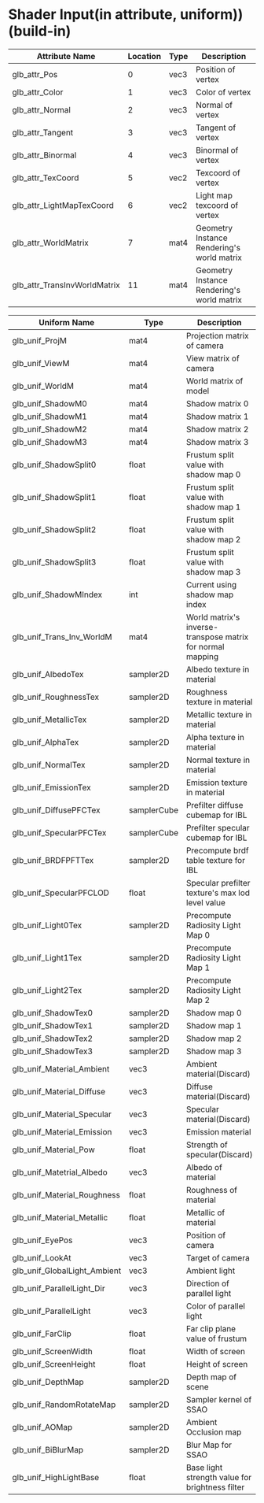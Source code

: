 # Shader Input(in attribute, uniform))(build-in)
|Attribute Name|Location|Type|Description|
|----|----|---|-----------|
|glb_attr_Pos|0|vec3|Position of vertex|
|glb_attr_Color|1|vec3|Color of vertex|
|glb_attr_Normal|2|vec3|Normal of vertex|
|glb_attr_Tangent|3|vec3|Tangent of vertex|
|glb_attr_Binormal|4|vec3|Binormal of vertex|
|glb_attr_TexCoord|5|vec2|Texcoord of vertex|
|glb_attr_LightMapTexCoord|6|vec2|Light map texcoord of vertex|
|glb_attr_WorldMatrix|7|mat4|Geometry Instance Rendering's world matrix|
|glb_attr_TransInvWorldMatrix|11|mat4|Geometry Instance Rendering's world matrix|

|Uniform Name|Type|Description|
|----|----|-----------|
|glb_unif_ProjM|mat4|Projection matrix of camera|
|glb_unif_ViewM|mat4|View matrix of camera|
|glb_unif_WorldM|mat4|World matrix of model|
|glb_unif_ShadowM0|mat4|Shadow matrix 0|
|glb_unif_ShadowM1|mat4|Shadow matrix 1|
|glb_unif_ShadowM2|mat4|Shadow matrix 2|
|glb_unif_ShadowM3|mat4|Shadow matrix 3|
|glb_unif_ShadowSplit0|float|Frustum split value with shadow map 0|
|glb_unif_ShadowSplit1|float|Frustum split value with shadow map 1|
|glb_unif_ShadowSplit2|float|Frustum split value with shadow map 2|
|glb_unif_ShadowSplit3|float|Frustum split value with shadow map 3|
|glb_unif_ShadowMIndex|int|Current using shadow map index|
|glb_unif_Trans_Inv_WorldM|mat4|World matrix's inverse-transpose matrix for normal mapping|
|glb_unif_AlbedoTex|sampler2D|Albedo texture in material|
|glb_unif_RoughnessTex|sampler2D|Roughness texture in material|
|glb_unif_MetallicTex|sampler2D|Metallic texture in material|
|glb_unif_AlphaTex|sampler2D|Alpha texture in material|
|glb_unif_NormalTex|sampler2D|Normal texture in material|
|glb_unif_EmissionTex|sampler2D|Emission texture in material|
|glb_unif_DiffusePFCTex|samplerCube|Prefilter diffuse cubemap for IBL|
|glb_unif_SpecularPFCTex|samplerCube|Prefilter specular cubemap for IBL|
|glb_unif_BRDFPFTTex|sampler2D|Precompute brdf table texture for IBL|
|glb_unif_SpecularPFCLOD|float|Specular prefilter texture's max lod level value|
|glb_unif_Light0Tex|sampler2D|Precompute Radiosity Light Map 0|
|glb_unif_Light1Tex|sampler2D|Precompute Radiosity Light Map 1|
|glb_unif_Light2Tex|sampler2D|Precompute Radiosity Light Map 2|
|glb_unif_ShadowTex0|sampler2D|Shadow map 0|
|glb_unif_ShadowTex1|sampler2D|Shadow map 1|
|glb_unif_ShadowTex2|sampler2D|Shadow map 2|
|glb_unif_ShadowTex3|sampler2D|Shadow map 3|
|glb_unif_Material_Ambient|vec3|Ambient material(Discard)|
|glb_unif_Material_Diffuse|vec3|Diffuse material(Discard)|
|glb_unif_Material_Specular|vec3|Specular material(Discard)|
|glb_unif_Material_Emission|vec3|Emission material|
|glb_unif_Material_Pow|float|Strength of specular(Discard)|
|glb_unif_Matetrial_Albedo|vec3|Albedo of material|
|glb_unif_Material_Roughness|float|Roughness of material|
|glb_unif_Material_Metallic|float|Metallic of material|
|glb_unif_EyePos|vec3|Position of camera|
|glb_unif_LookAt|vec3|Target of camera|
|glb_unif_GlobalLight_Ambient|vec3|Ambient light|
|glb_unif_ParallelLight_Dir|vec3|Direction of parallel light|
|glb_unif_ParallelLight|vec3|Color of parallel light|
|glb_unif_FarClip|float|Far clip plane value of frustum|
|glb_unif_ScreenWidth|float|Width of screen|
|glb_unif_ScreenHeight|float|Height of screen|
|glb_unif_DepthMap|sampler2D|Depth map of scene|
|glb_unif_RandomRotateMap|sampler2D|Sampler kernel of SSAO|
|glb_unif_AOMap|sampler2D|Ambient Occlusion map|
|glb_unif_BiBlurMap|sampler2D|Blur Map for SSAO|
|glb_unif_HighLightBase|float|Base light strength value for brightness filter|